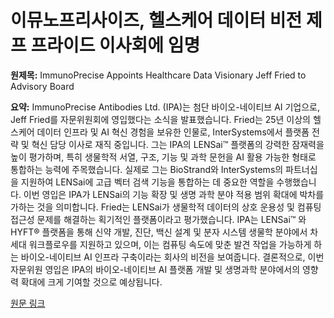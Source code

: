 # 이뮤노프리사이즈, 헬스케어 데이터 비전 제프 프라이드 이사회에 임명

**원제목:** ImmunoPrecise Appoints Healthcare Data Visionary Jeff Fried to Advisory Board

**요약:** ImmunoPrecise Antibodies Ltd. (IPA)는 첨단 바이오-네이티브 AI 기업으로,  Jeff Fried를 자문위원회에 영입했다는 소식을 발표했습니다. Fried는 25년 이상의 헬스케어 데이터 인프라 및 AI 혁신 경험을 보유한 인물로, InterSystems에서 플랫폼 전략 및 혁신 담당 이사로 재직 중입니다. 그는 IPA의 LENSai™ 플랫폼의 강력한 잠재력을 높이 평가하며, 특히 생물학적 서열, 구조, 기능 및 과학 문헌을 AI 활용 가능한 형태로 통합하는 능력에 주목했습니다.  실제로 그는 BioStrand와 InterSystems의 파트너십을 지원하여 LENSai에 고급 벡터 검색 기능을 통합하는 데 중요한 역할을 수행했습니다.  이번 영입은 IPA가 LENSai의 기능 확장 및 생명 과학 분야 적용 범위 확대에 박차를 가하는 것을 의미합니다. Fried는 LENSai가 생물학적 데이터의 상호 운용성 및 컴퓨팅 접근성 문제를 해결하는 획기적인 플랫폼이라고 평가했습니다.  IPA는  LENSai™ 와 HYFT® 플랫폼을 통해 신약 개발, 진단, 백신 설계 및 분자 시스템 생물학 분야에서 차세대 워크플로우를 지원하고 있으며,  이는 컴퓨팅 속도에 맞춘 발견 작업을 가능하게 하는 바이오-네이티브 AI 인프라 구축이라는 회사의 비전을 보여줍니다.  결론적으로, 이번 자문위원 영입은 IPA의 바이오-네이티브 AI 플랫폼 개발 및 생명과학 분야에서의 영향력 확대에 크게 기여할 것으로 예상됩니다.

[원문 링크](https://finance.yahoo.com/news/immunoprecise-appoints-healthcare-data-visionary-122800041.html)
